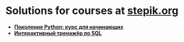 # Solutions for courses at [stepik.org](https://stepik.org)
* **[Поколение Python: курс для начинающих](https://stepik.org/course/58852/)**
* **[Интерактивный тренажёр по SQL](https://stepik.org/course/63054/)**

